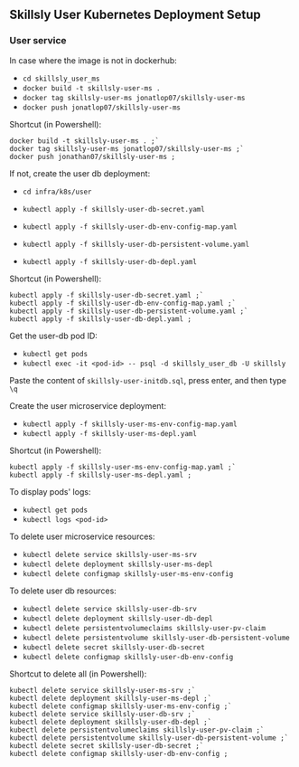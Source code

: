 ## Skillsly User Kubernetes Deployment Setup
### User service
In case where the image is not in dockerhub:
- `cd skillsly_user_ms`
- `docker build -t skillsly-user-ms .`
- `docker tag skillsly-user-ms jonatlop07/skillsly-user-ms`
- `docker push jonatlop07/skillsly-user-ms`

Shortcut (in Powershell):

```
docker build -t skillsly-user-ms . ;`
docker tag skillsly-user-ms jonatlop07/skillsly-user-ms ;`
docker push jonathan07/skillsly-user-ms ;
```

If not, create the user db deployment:
- `cd infra/k8s/user`

- `kubectl apply -f skillsly-user-db-secret.yaml`
- `kubectl apply -f skillsly-user-db-env-config-map.yaml`
- `kubectl apply -f skillsly-user-db-persistent-volume.yaml`
- `kubectl apply -f skillsly-user-db-depl.yaml`

Shortcut (in Powershell):

```
kubectl apply -f skillsly-user-db-secret.yaml ;`
kubectl apply -f skillsly-user-db-env-config-map.yaml ;`
kubectl apply -f skillsly-user-db-persistent-volume.yaml ;`
kubectl apply -f skillsly-user-db-depl.yaml ;
```

Get the user-db pod ID:

- `kubectl get pods`
- `kubectl exec -it <pod-id> -- psql -d skillsly_user_db -U skillsly`

Paste the content of `skillsly-user-initdb.sql`, press enter, and then type `\q`

Create the user microservice deployment:

- `kubectl apply -f skillsly-user-ms-env-config-map.yaml`
- `kubectl apply -f skillsly-user-ms-depl.yaml`

Shortcut (in Powershell):

```
kubectl apply -f skillsly-user-ms-env-config-map.yaml ;`
kubectl apply -f skillsly-user-ms-depl.yaml ;
```

To display pods' logs:

- `kubectl get pods`
- `kubectl logs <pod-id>`

To delete user microservice resources:

- `kubectl delete service skillsly-user-ms-srv`
- `kubectl delete deployment skillsly-user-ms-depl`
- `kubectl delete configmap skillsly-user-ms-env-config`

To delete user db resources:

- `kubectl delete service skillsly-user-db-srv`
- `kubectl delete deployment skillsly-user-db-depl`
- `kubectl delete persistentvolumeclaims skillsly-user-pv-claim`
- `kubectl delete persistentvolume skillsly-user-db-persistent-volume`
- `kubectl delete secret skillsly-user-db-secret`
- `kubectl delete configmap skillsly-user-db-env-config`

Shortcut to delete all (in Powershell):

```
kubectl delete service skillsly-user-ms-srv ;`
kubectl delete deployment skillsly-user-ms-depl ;`
kubectl delete configmap skillsly-user-ms-env-config ;`
kubectl delete service skillsly-user-db-srv ;`
kubectl delete deployment skillsly-user-db-depl ;`
kubectl delete persistentvolumeclaims skillsly-user-pv-claim ;`
kubectl delete persistentvolume skillsly-user-db-persistent-volume ;`
kubectl delete secret skillsly-user-db-secret ;`
kubectl delete configmap skillsly-user-db-env-config ; 
```
